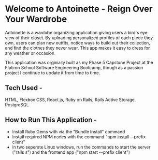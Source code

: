 <h1>Welcome to Antoinette - Reign Over Your Wardrobe</h1>

<p>Antoinette is a wardobe organizing application giving users a bird's eye view of their closet. By uploading personalized profiles of each piece they own, users
  can plan new outfits, notice ways to build out their collection, and find the clothes they never wear. This app makes it easy to dress for any weather or occasion.</p>
<p>This application was orginially built as my Phase 5 Capstone Project at the Flatiron School Software Engineering Bootcamp, though as a passion project I continue to update it from time to time.</p>

<h2>Tech Used -</h2>
<p>HTML, Flexbox CSS, React.js, Ruby on Rails, Rails Active Storage, PostgreSQL</p>

<h2>How to Run This Application -</h2>
<ul>
  <li>Install Ruby Gems with via the "Bundle Install" command</li>
  <li>Install required NPM nodes with the command "npm install --prefix client"</li>
  <li>In two seperate Linux windows, run the commands to start the server ("rails s") and the frontend app ("npm start --prefix client")</li>
</ul>
 
 
